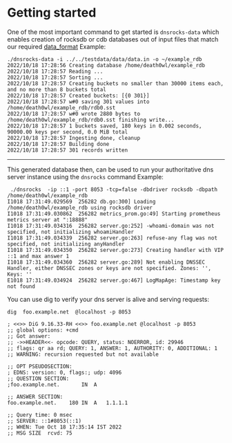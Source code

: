 # Getting started

One of the most important command to get started is `dnsrocks-data` which enables creation of rocksdb or cdb databases out of input files that match our required [data_format](data_format.md)
Example:
```
./dnsrocks-data -i ../../testdata/data/data.in -o ~/example_rdb
2022/10/18 17:28:56 Creating database /home/death0wl/example_rdb
2022/10/18 17:28:57 Reading ...
2022/10/18 17:28:57 Sorting ...
2022/10/18 17:28:57 Creating buckets no smaller than 30000 items each, and no more than 8 buckets total
2022/10/18 17:28:57 Created buckets: [{0 301}]
2022/10/18 17:28:57 w#0 saving 301 values into /home/death0wl/example_rdb/rdb0.sst
2022/10/18 17:28:57 w#0 wrote 2880 bytes to /home/death0wl/example_rdb/rdb0.sst finishing write...
2022/10/18 17:28:57 1 buckets saved, 180 keys in 0.002 seconds, 90000.00 keys per second, 0.0 MiB total
2022/10/18 17:28:57 Ingesting done, cleanup
2022/10/18 17:28:57 Building done
2022/10/18 17:28:57 301 records written
```
---
This generated database then, can be used to run your authoritative dns server instance using the `dnsrocks` command
Example:
```
 ./dnsrocks  -ip ::1 -port 8053 -tcp=false -dbdriver rocksdb -dbpath  /home/death0wl/example_rdb
I1018 17:31:49.029569  256282 db.go:300] Loading /home/death0wl/example_rdb using rocksdb driver
I1018 17:31:49.030862  256282 metrics_prom.go:49] Starting prometheus metrics server at ":18888"
I1018 17:31:49.034316  256282 server.go:252] -whoami-domain was not specified, not initializing whoamiHandler
I1018 17:31:49.034339  256282 server.go:263] refuse-any flag was not specified, not initializing anyHandler
I1018 17:31:49.034350  256282 server.go:273] Creating handler with VIP ::1 and max answer 1
I1018 17:31:49.034360  256282 server.go:289] Not enabling DNSSEC Handler, either DNSSEC zones or keys are not specified. Zones: '', Keys: ''
E1018 17:31:49.034924  256282 server.go:467] LogMapAge: Timestamp key not found
```

You can use dig to verify your dns server is alive and serving requests:
```
dig  foo.example.net  @localhost -p 8053

; <<>> DiG 9.16.33-RH <<>> foo.example.net @localhost -p 8053
;; global options: +cmd
;; Got answer:
;; ->>HEADER<<- opcode: QUERY, status: NOERROR, id: 29946
;; flags: qr aa rd; QUERY: 1, ANSWER: 1, AUTHORITY: 0, ADDITIONAL: 1
;; WARNING: recursion requested but not available

;; OPT PSEUDOSECTION:
; EDNS: version: 0, flags:; udp: 4096
;; QUESTION SECTION:
;foo.example.net.		IN	A

;; ANSWER SECTION:
foo.example.net.	180	IN	A	1.1.1.1

;; Query time: 0 msec
;; SERVER: ::1#8053(::1)
;; WHEN: Tue Oct 18 17:35:14 IST 2022
;; MSG SIZE  rcvd: 75
```

